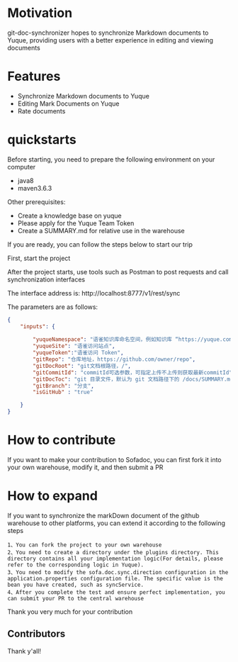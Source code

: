 # Motivation
git-doc-synchronizer hopes to synchronize Markdown documents to Yuque, providing users with a better experience in editing and viewing documents

# Features
- Synchronize Markdown documents to Yuque
- Editing Mark Documents on Yuque
- Rate documents

# quickstarts

Before starting, you need to prepare the following environment on your computer

- java8
- maven3.6.3

Other prerequisites:

- Create a knowledge base on yuque
- Please apply for the Yuque Team Token
- Create a SUMMARY.md for relative use in the warehouse


If you are ready, you can follow the steps below to start our trip

First, start the project

After the project starts, use tools such as Postman to post requests and call synchronization interfaces

The interface address is:
http://localhost:8777/v1/rest/sync

The parameters are as follows:
```json
{
    "inputs": {
        
        "yuqueNamespace": "语雀知识库命名空间，例如知识库 “https://yuque.com/aaa/bbb/” 的命名空间就是 “aaa/bbb”" , 
        "yuqueSite": "语雀访问站点",
        "yuqueToken":"语雀访问 Token",
        "gitRepo": "仓库地址，https://github.com/owner/repo",
        "gitDocRoot": "git文档根路径，/",
        "gitCommitId": "commitId可选参数，可指定上传不上传则获取最新commitId",
        "gitDocToc": "git 目录文件，默认为 git 文档路径下的 /docs/SUMMARY.md",
        "gitBranch": "分支",
        "isGitHub" : "true"

    }
}
```

# How to contribute

If you want to make your contribution to Sofadoc, you can first fork it into your own warehouse, modify it, and then submit a PR

# How to expand
If you want to synchronize the markDown document of the github warehouse to other platforms, you can extend it according to the following steps

    1、You can fork the project to your own warehouse
    2、You need to create a directory under the plugins directory. This directory contains all your implementation logic(For details, please refer to the corresponding logic in Yuque). 
    3、You need to modify the sofa.doc.sync.direction configuration in the application.properties configuration file. The specific value is the bean you have created, such as syncService.
    4、After you complete the test and ensure perfect implementation, you can submit your PR to the central warehouse

Thank you very much for your contribution

## Contributors

Thank y'all!
